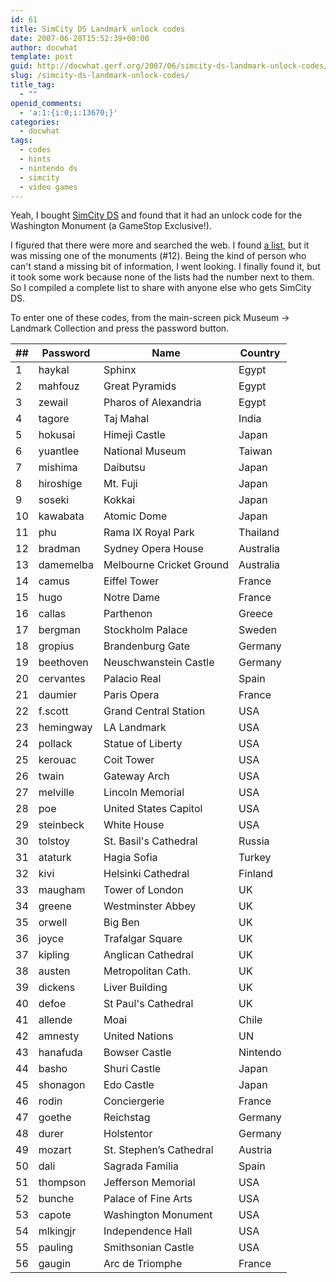 ```yaml
---
id: 61
title: SimCity DS Landmark unlock codes
date: 2007-06-28T15:52:39+00:00
author: docwhat
template: post
guid: http://docwhat.gerf.org/2007/06/simcity-ds-landmark-unlock-codes/
slug: /simcity-ds-landmark-unlock-codes/
title_tag:
  - ""
openid_comments:
  - 'a:1:{i:0;i:13670;}'
categories:
  - docwhat
tags:
  - codes
  - hints
  - nintendo ds
  - simcity
  - video games
---
```

Yeah, I bought [SimCity DS](http://amzn.com/B000O5VJRY?tag=thedocwha-20) and found that it had an unlock code for the Washington Monument (a GameStop Exclusive!).

I figured that there were more and searched the web. I found [a list](http://www.gamefaqs.com/portable/ds/code/935403.html), but it was missing one of the monuments (\#12). Being the kind of person who can't stand a missing bit of information, I went looking. I finally found it, but it took some work because none of the lists had the number next to them. So I compiled a complete list to share with anyone else who gets SimCity DS.



To enter one of these codes, from the main-screen pick Museum -\> Landmark Collection and press the password button.

|\#\#|Password|Name|Country|
|----|--------|----|-------|
|1|haykal|Sphinx|Egypt|
|2|mahfouz|Great Pyramids|Egypt|
|3|zewail|Pharos of Alexandria|Egypt|
|4|tagore|Taj Mahal|India|
|5|hokusai|Himeji Castle|Japan|
|6|yuantlee|National Museum|Taiwan|
|7|mishima|Daibutsu|Japan|
|8|hiroshige|Mt. Fuji|Japan|
|9|soseki|Kokkai|Japan|
|10|kawabata|Atomic Dome|Japan|
|11|phu|Rama IX Royal Park|Thailand|
|12|bradman|Sydney Opera House|Australia|
|13|damemelba|Melbourne Cricket Ground|Australia|
|14|camus|Eiffel Tower|France|
|15|hugo|Notre Dame|France|
|16|callas|Parthenon|Greece|
|17|bergman|Stockholm Palace|Sweden|
|18|gropius|Brandenburg Gate|Germany|
|19|beethoven|Neuschwanstein Castle|Germany|
|20|cervantes|Palacio Real|Spain|
|21|daumier|Paris Opera|France|
|22|f.scott|Grand Central Station|USA|
|23|hemingway|LA Landmark|USA|
|24|pollack|Statue of Liberty|USA|
|25|kerouac|Coit Tower|USA|
|26|twain|Gateway Arch|USA|
|27|melville|Lincoln Memorial|USA|
|28|poe|United States Capitol|USA|
|29|steinbeck|White House|USA|
|30|tolstoy|St. Basil's Cathedral|Russia|
|31|ataturk|Hagia Sofia|Turkey|
|32|kivi|Helsinki Cathedral|Finland|
|33|maugham|Tower of London|UK|
|34|greene|Westminster Abbey|UK|
|35|orwell|Big Ben|UK|
|36|joyce|Trafalgar Square|UK|
|37|kipling|Anglican Cathedral|UK|
|38|austen|Metropolitan Cath.|UK|
|39|dickens|Liver Building|UK|
|40|defoe|St Paul's Cathedral|UK|
|41|allende|Moai|Chile|
|42|amnesty|United Nations|UN|
|43|hanafuda|Bowser Castle|Nintendo|
|44|basho|Shuri Castle|Japan|
|45|shonagon|Edo Castle|Japan|
|46|rodin|Conciergerie|France|
|47|goethe|Reichstag|Germany|
|48|durer|Holstentor|Germany|
|49|mozart|St. Stephen’s Cathedral|Austria|
|50|dali|Sagrada Familia|Spain|
|51|thompson|Jefferson Memorial|USA|
|52|bunche|Palace of Fine Arts|USA|
|53|capote|Washington Monument|USA|
|54|mlkingjr|Independence Hall|USA|
|55|pauling|Smithsonian Castle|USA|
|56|gaugin|Arc de Triomphe|France|
